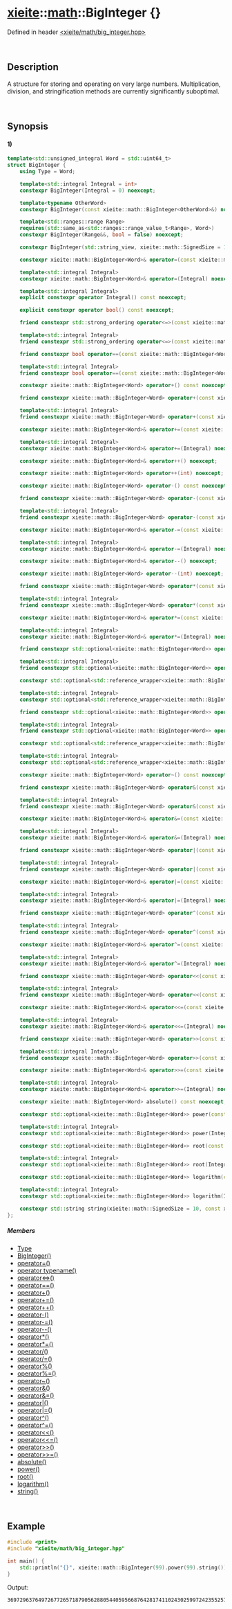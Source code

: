 # [xieite](../../xieite.md)\:\:[math](../../math.md)\:\:BigInteger \{\}
Defined in header [<xieite/math/big_integer.hpp>](../../../include/xieite/math/big_integer.hpp)

&nbsp;

## Description
A structure for storing and operating on very large numbers. Multiplication, division, and stringification methods are currently significantly suboptimal.

&nbsp;

## Synopsis
#### 1)
```cpp
template<std::unsigned_integral Word = std::uint64_t>
struct BigInteger {
    using Type = Word;

    template<std::integral Integral = int>
    constexpr BigInteger(Integral = 0) noexcept;

    template<typename OtherWord>
    constexpr BigInteger(const xieite::math::BigInteger<OtherWord>&) noexcept;

    template<std::ranges::range Range>
    requires(std::same_as<std::ranges::range_value_t<Range>, Word>)
    constexpr BigInteger(Range&&, bool = false) noexcept;

    constexpr BigInteger(std::string_view, xieite::math::SignedSize = 10, const xieite::strings::IntegerComponents& = xieite::strings::IntegerComponents()) noexcept;

    constexpr xieite::math::BigInteger<Word>& operator=(const xieite::math::BigInteger<Word>&) noexcept;

    template<std::integral Integral>
    constexpr xieite::math::BigInteger<Word>& operator=(Integral) noexcept;

    template<std::integral Integral>
    explicit constexpr operator Integral() const noexcept;

    explicit constexpr operator bool() const noexcept;

    friend constexpr std::strong_ordering operator<=>(const xieite::math::BigInteger<Word>&, const xieite::math::BigInteger<Word>&) noexcept;

    template<std::integral Integral>
    friend constexpr std::strong_ordering operator<=>(const xieite::math::BigInteger<Word>&, Integral) noexcept;

    friend constexpr bool operator==(const xieite::math::BigInteger<Word>&, const xieite::math::BigInteger<Word>&) const noexcept;

    template<std::integral Integral>
    friend constexpr bool operator==(const xieite::math::BigInteger<Word>&, Integral) const noexcept;

    constexpr xieite::math::BigInteger<Word> operator+() const noexcept;

    friend constexpr xieite::math::BigInteger<Word> operator+(const xieite::math::BigInteger<Word>&, const xieite::math::BigInteger<Word>&) noexcept;

    template<std::integral Integral>
    friend constexpr xieite::math::BigInteger<Word> operator+(const xieite::math::BigInteger<Word>&, Integral) noexcept;

    constexpr xieite::math::BigInteger<Word>& operator+=(const xieite::math::BigInteger<Word>&) noexcept;

    template<std::integral Integral>
    constexpr xieite::math::BigInteger<Word>& operator+=(Integral) noexcept;

    constexpr xieite::math::BigInteger<Word>& operator++() noexcept;

    constexpr xieite::math::BigInteger<Word> operator++(int) noexcept;

    constexpr xieite::math::BigInteger<Word> operator-() const noexcept;

    friend constexpr xieite::math::BigInteger<Word> operator-(const xieite::math::BigInteger<Word>&, const xieite::math::BigInteger<Word>&) noexcept;

    template<std::integral Integral>
    friend constexpr xieite::math::BigInteger<Word> operator-(const xieite::math::BigInteger<Word>&, Integral) noexcept;

    constexpr xieite::math::BigInteger<Word>& operator-=(const xieite::math::BigInteger<Word>&) noexcept;

    template<std::integral Integral>
    constexpr xieite::math::BigInteger<Word>& operator-=(Integral) noexcept;

    constexpr xieite::math::BigInteger<Word>& operator--() noexcept;

    constexpr xieite::math::BigInteger<Word> operator--(int) noexcept;

    friend constexpr xieite::math::BigInteger<Word> operator*(const xieite::math::BigInteger<Word>&, const xieite::math::BigInteger<Word>&);

    template<std::integral Integral>
    friend constexpr xieite::math::BigInteger<Word> operator*(const xieite::math::BigInteger<Word>&, Integral) noexcept;

    constexpr xieite::math::BigInteger<Word>& operator*=(const xieite::math::BigInteger<Word>&) noexcept;

    template<std::integral Integral>
    constexpr xieite::math::BigInteger<Word>& operator*=(Integral) noexcept;

    friend constexpr std::optional<xieite::math::BigInteger<Word>> operator/(const xieite::math::BigInteger<Word>&, const xieite::math::BigInteger<Word>&) noexcept;

    template<std::integral Integral>
    friend constexpr std::optional<xieite::math::BigInteger<Word>> operator/(const xieite::math::BigInteger<Word>&, Integral) noexcept;

    constexpr std::optional<std::reference_wrapper<xieite::math::BigInteger<Word>>> operator/=(const xieite::math::BigInteger<Word>&) noexcept;

    template<std::integral Integral>
    constexpr std::optional<std::reference_wrapper<xieite::math::BigInteger<Word>>> operator/=(Integral) noexcept;

    friend constexpr std::optional<xieite::math::BigInteger<Word>> operator%(const xieite::math::BigInteger<Word>&, const xieite::math::BigInteger<Word>&) noexcept;

    template<std::integral Integral>
    friend constexpr std::optional<xieite::math::BigInteger<Word>> operator%(const xieite::math::BigInteger<Word>&, Integral) noexcept;

    constexpr std::optional<std::reference_wrapper<xieite::math::BigInteger<Word>>> operator%=(const xieite::math::BigInteger<Word>&) noexcept;

    template<std::integral Integral>
    constexpr std::optional<std::reference_wrapper<xieite::math::BigInteger<Word>>> operator%=(Integral) noexcept;

    constexpr xieite::math::BigInteger<Word> operator~() const noexcept;

    friend constexpr xieite::math::BigInteger<Word> operator&(const xieite::math::BigInteger<Word>&, const xieite::math::BigInteger<Word>&) noexcept;

    template<std::integral Integral>
    friend constexpr xieite::math::BigInteger<Word> operator&(const xieite::math::BigInteger<Word>&, Integral) noexcept;

    constexpr xieite::math::BigInteger<Word>& operator&=(const xieite::math::BigInteger<Word>&) noexcept;

    template<std::integral Integral>
    constexpr xieite::math::BigInteger<Word>& operator&=(Integral) noexcept;

    friend constexpr xieite::math::BigInteger<Word> operator|(const xieite::math::BigInteger<Word>&, const xieite::math::BigInteger<Word>&) noexcept;

    template<std::integral Integral>
    friend constexpr xieite::math::BigInteger<Word> operator|(const xieite::math::BigInteger<Word>&, Integral) noexcept;

    constexpr xieite::math::BigInteger<Word>& operator|=(const xieite::math::BigInteger<Word>&) noexcept;

    template<std::integral Integral>
    constexpr xieite::math::BigInteger<Word>& operator|=(Integral) noexcept;

    friend constexpr xieite::math::BigInteger<Word> operator^(const xieite::math::BigInteger<Word>&, const xieite::math::BigInteger<Word>&) noexcept;

    template<std::integral Integral>
    friend constexpr xieite::math::BigInteger<Word> operator^(const xieite::math::BigInteger<Word>&, Integral) noexcept;

    constexpr xieite::math::BigInteger<Word>& operator^=(const xieite::math::BigInteger<Word>&) noexcept;

    template<std::integral Integral>
    constexpr xieite::math::BigInteger<Word>& operator^=(Integral) noexcept;

    friend constexpr xieite::math::BigInteger<Word> operator<<(const xieite::math::BigInteger<Word>&, const xieite::math::BigInteger<Word>&) noexcept;

    template<std::integral Integral>
    friend constexpr xieite::math::BigInteger<Word> operator<<(const xieite::math::BigInteger<Word>&, Integral) noexcept;

    constexpr xieite::math::BigInteger<Word>& operator<<=(const xieite::math::BigInteger<Word>&) noexcept;

    template<std::integral Integral>
    constexpr xieite::math::BigInteger<Word>& operator<<=(Integral) noexcept;

    friend constexpr xieite::math::BigInteger<Word> operator>>(const xieite::math::BigInteger<Word>&, const xieite::math::BigInteger<Word>&) noexcept;

    template<std::integral Integral>
    friend constexpr xieite::math::BigInteger<Word> operator>>(const xieite::math::BigInteger<Word>&, Integral) noexcept;

    constexpr xieite::math::BigInteger<Word>& operator>>=(const xieite::math::BigInteger<Word>&) noexcept;

    template<std::integral Integral>
    constexpr xieite::math::BigInteger<Word>& operator>>=(Integral) noexcept;

    constexpr xieite::math::BigInteger<Word> absolute() const noexcept;

    constexpr std::optional<xieite::math::BigInteger<Word>> power(const xieite::math::BigInteger<Word>&) const noexcept;

    template<std::integral Integral>
    constexpr std::optional<xieite::math::BigInteger<Word>> power(Integral) const noexcept;

    constexpr std::optional<xieite::math::BigInteger<Word>> root(const xieite::math::BigInteger<Word>&) const noexcept;

    template<std::integral Integral>
    constexpr std::optional<xieite::math::BigInteger<Word>> root(Integral) const noexcept;

    constexpr std::optional<xieite::math::BigInteger<Word>> logarithm(const xieite::math::BigInteger<Word>&) const noexcept;

    template<std::integral Integral>
    constexpr std::optional<xieite::math::BigInteger<Word>> logarithm(Integral) const noexcept;

    constexpr std::string string(xieite::math::SignedSize = 10, const xieite::strings::IntegerComponents& = xieite::strings::IntegerComponents()) const noexcept;
};
```
##### Members
- [Type](./structures/big_integer/1/type.md)
- [BigInteger\(\)](./structures/big_integer/1/operators/constructor.md)
- [operator=\(\)](./structures/big_integer/1/operators/assign.md)
- [operator typename\(\)](./structures/big_integer/1/operators/cast.md)
- [operator<=>\(\)](./structures/big_integer/1/operators/spaceship.md)
- [operator==\(\)](./structures/big_integer/1/operators/s/equal.md)
- [operator+\(\)](./structures/big_integer/1/operators/add.md)
- [operator+=\(\)](./structures/big_integer/1/operators/addAssign.md)
- [operator++\(\)](./structures/big_integer/1/operators/increment.md)
- [operator-\(\)](./structures/big_integer/1/operators/subtract.md)
- [operator-=\(\)](./structures/big_integer/1/operators/subtract_assign.md)
- [operator--\(\)](./structures/big_integer/1/operators/decrement.md)
- [operator*\(\)](./structures/big_integer/1/operators/multiply.md)
- [operator*=\(\)](./structures/big_integer/1/operators/multiply_assign.md)
- [operator/\(\)](./structures/big_integer/1/operators/divide.md)
- [operator/=\(\)](./structures/big_integer/1/operators/divide_assign.md)
- [operator%\(\)](./structures/big_integer/1/operators/modulo.md)
- [operator%=\(\)](./structures/big_integer/1/operators/modulo_assign.md)
- [operator~\(\)](./structures/big_integer/1/operators/bitwise_not.md)
- [operator&\(\)](./structures/big_integer/1/operators/bitwise_and.md)
- [operator&=\(\)](./structures/big_integer/1/operators/bitwise_and_assign.md)
- [operator|\(\)](./structures/big_integer/1/operators/bitwise_or.md)
- [operator|=\(\)](./structures/big_integer/1/operators/bitwise_or_assign.md)
- [operator^\(\)](./structures/big_integer/1/operators/bitwise_xor.md)
- [operator^=\(\)](./structures/big_integer/1/operators/bitwise_xor_assign.md)
- [operator<<\(\)](./structures/big_integer/1/operators/bitwise_shift_left.md)
- [operator<<=\(\)](./structures/big_integer/1/operators/bitwise_shift_left_assign.md)
- [operator>>\(\)](./structures/big_integer/1/operators/bitwise_shift_right.md)
- [operator>>=\(\)](./structures/big_integer/1/operators/bitwise_shift_right_assign.md)
- [absolute\(\)](./structures/big_integer/1/absolute.md)
- [power\(\)](./structures/big_integer/1/power.md)
- [root\(\)](./structures/big_integer/1/root.md)
- [logarithm\(\)](./structures/big_integer/1/logarithm.md)
- [string\(\)](./structures/big_integer/1/string.md)

&nbsp;

## Example
```cpp
#include <print>
#include "xieite/math/big_integer.hpp"

int main() {
    std::println("{}", xieite::math::BigInteger(99).power(99).string());
}
```
Output:
```
369729637649726772657187905628805440595668764281741102430259972423552570455277523421410650010128232727940978889548326540119429996769494359451621570193644014418071060667659301384999779999159200499899
```
